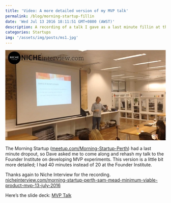 ```yaml
---
title: 'Video: A more detailed version of my MVP talk'
permalink: /blog/morning-startup-fillin
date: 'Wed Jul 13 2016 18:11:51 GMT+0800 (AWST)'
description: A recording of a talk I gave as a last minute fillin at the morning startup.
categories: Startups
img: '/assets/img/posts/ms1.jpg'
---
```

![Talking to the Morning Startup](/img/ms1.jpg)

The Morning Startup ([meetup.com/Morning-Startup-Perth](http://www.meetup.com/Morning-Startup-Perth/)) had a last minute dropout, so Dave asked me to come along and rehash my talk to the Founder Institute on developing MVP experiments. This version is a little bit more detailed; I had 40 minutes instead of 20 at the Founder Institute.

Thanks again to Niche Interview for the recording. [nicheinterview.com/morning-startup-perth-sam-mead-minimum-viable-product-mvp-13-july-2016](http://www.nicheinterview.com/morning-startup-perth-sam-mead-minimum-viable-product-mvp-13-july-2016/)

Here’s the slide deck: [MVP Talk](/assets/downloads/sam-mead-mvp-talk.pdf)
